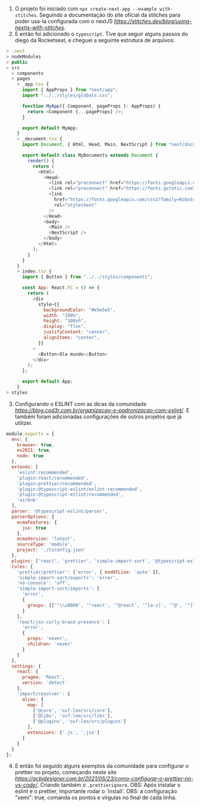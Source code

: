 1. O projeto foi iniciado com `npx create-next-app --example with-stitches`. Seguindo a documentação do site oficial da stitches para poder usa-la configurada com o nextJS _https://stitches.dev/blog/using-nextjs-with-stitches_.
2. E então foi adicionado o `typescript`. Tive que seguir alguns passos do diego da Rocketseat, e cheguei a seguinte estrutura de arquivos:

```javascript
> .next
> nodeModules
> public
> src
  > components
  > pages
    > _app.tsx {
      import { AppProps } from "next/app";
      import "../../styles/globals.css";

      function MyApp({ Component, pageProps }: AppProps) {
        return <Component {...pageProps} />;
      }

      export default MyApp;
    }
    > _document.tsx {
      import Document, { Html, Head, Main, NextScript } from "next/document";

      export default class MyDocuments extends Document {
        render() {
          return (
            <Html>
              <Head>
                <link rel="preconnect" href="https://fonts.googleapis.com" />
                <link rel="preconnect" href="https://fonts.gstatic.com" />
                <link
                  href="https://fonts.googleapis.com/css2?family=Roboto+Serif:wght@100&display=swap"
                  rel="stylesheet"
                />
              </Head>
              <body>
                <Main />
                <NextScript />
              </body>
            </Html>
          );
        }
      }
    }
    > index.tsx {
      import { Button } from "../../styles/components";

      const App: React.FC = () => {
        return (
          <div
            style={{
              backgroundColor: "#e5e5e5",
              width: "100%",
              height: "100vh",
              display: "flex",
              justifyContent: "center",
              alignItems: "center",
            }}
          >
            <Button>Ola mundo</Button>
          </div>
        );
      };

      export default App;
    }
> styles
```

3. Configurando o ESLINT com as dicas da comunidade _https://blog.cod3r.com.br/organizacao-e-padronizacao-com-eslint/_. E também foram adicionadas configurações de outros projetos que já utilizei.

```javascript
module.exports = {
  env: {
    browser: true,
    es2021: true,
    node: true
  },
  extends: [
    'eslint:recommended',
    'plugin:react/recommended',
    'plugin:prettier/recommended',
    'plugin:@typescript-eslint/eslint-recommended',
    'plugin:@typescript-eslint/recommended',
    'airbnb'
  ],
  parser: '@typescript-eslint/parser',
  parserOptions: {
    ecmaFeatures: {
      jsx: true
    },
    ecmaVersion: 'latest',
    sourceType: 'module',
    project: './tsconfig.json'
  },
  plugins: ['react', 'prettier', 'simple-import-sort', '@typescript-eslint'],
  rules: {
    'prettier/prettier': ['error', { endOfLine: 'auto' }],
    'simple-import-sort/exports': 'error',
    'no-console': 'off',
    'simple-import-sort/imports': [
      'error',
      {
        groups: [['^\\u0000', '^react', '^@react', '^[a-z]', '^@', '^[^.]', '^\\.']]
      }
    ],
    'react/jsx-curly-brace-presence': [
      'error',
      {
        props: 'never',
        children: 'never'
      }
    ]
  },
  settings: {
    react: {
      pragma: 'React',
      version: 'detect'
    },
    'import/resolver': {
      alias: {
        map: [
          ['@core', 'osf-leo/src/core'],
          ['@libs', 'osf-leo/src/libs'],
          ['@plugins', 'osf-leo/src/plugins']
        ],
        extensions: ['.js', '.jsx']
      }
    }
  }
};
```

4. E então foi seguido alguns exemplos da comunidade para configurar o prettier no projeto, começando neste site _https://acbjdesigner.com.br/2021/05/23/como-configurar-o-prettier-no-vs-code/_. Criando também o `.prettierignore`.
   OBS: Após instalar o eslint e o prettier, importante rodar o 'install'.
   OBS: a configuração "semi": true, comanda os pontos e virgulas no final de cada linha.
